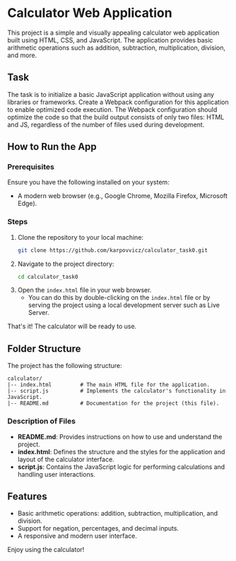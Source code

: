 # Calculator Web Application #

This project is a simple and visually appealing calculator web application built using HTML, CSS, and JavaScript. The application provides basic arithmetic operations such as addition, subtraction, multiplication, division, and more.

## Task ## 


The task is to initialize a basic JavaScript application without using any libraries or frameworks. Create a Webpack configuration for this application to enable optimized code execution. The Webpack configuration should optimize the code so that the build output consists of only two files: HTML and JS, regardless of the number of files used during development.



## How to Run the App ##

### Prerequisites ###
Ensure you have the following installed on your system:
- A modern web browser (e.g., Google Chrome, Mozilla Firefox, Microsoft Edge).

### Steps ###
1. Clone the repository to your local machine:
   ```bash
   git clone https://github.com/karpovvicz/calculator_task0.git
   ```
2. Navigate to the project directory:
   ```bash
   cd calculator_task0
   ```
3. Open the `index.html` file in your web browser.
   - You can do this by double-clicking on the `index.html` file or by serving the project using a local development server such as Live Server.

That's it! The calculator will be ready to use.

## Folder Structure ##

The project has the following structure:

```
calculator/
|-- index.html         # The main HTML file for the application.
|-- script.js          # Implements the calculator's functionality in JavaScript.
|-- README.md          # Documentation for the project (this file).
```

### Description of Files ###

- **README.md**: Provides instructions on how to use and understand the project.
- **index.html**: Defines the structure and the styles for the application and layout of the calculator interface.
- **script.js**: Contains the JavaScript logic for performing calculations and handling user interactions.


## Features ##
- Basic arithmetic operations: addition, subtraction, multiplication, and division.
- Support for negation, percentages, and decimal inputs.
- A responsive and modern user interface.

Enjoy using the calculator!
